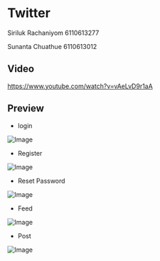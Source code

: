 # Twitter
Siriluk Rachaniyom 6110613277

Sunanta Chuathue 6110613012

## Video
https://www.youtube.com/watch?v=vAeLvD9r1aA

## Preview
* login

![Image](https://user-images.githubusercontent.com/69668666/180006968-54dfad97-95ea-439d-90fc-24b9ef926be7.png)

* Register

![Image](https://user-images.githubusercontent.com/69668666/180007476-5694f35f-ee62-4437-901e-6b5a1fd5157e.png)

* Reset Password

![Image](https://user-images.githubusercontent.com/69668666/180007229-63c283a0-6ec5-48ea-bc4a-455f22246777.png)

* Feed

![Image](https://user-images.githubusercontent.com/69668666/180007607-6a633466-7161-4e44-9ab5-f0446f9421de.png)

* Post

![Image](https://user-images.githubusercontent.com/69668666/180007844-cffa31e5-adcb-48d2-9a3a-bd7790be1cf1.png)
